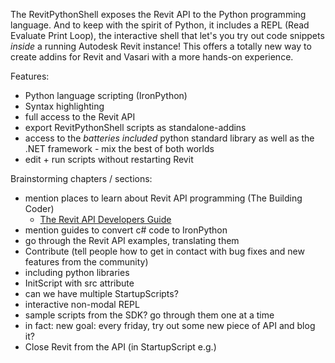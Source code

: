 The RevitPythonShell exposes the Revit API to the Python programming language. And to keep with the spirit of Python, it includes a REPL (Read Evaluate Print Loop), the interactive shell that let's you try out code snippets *inside* a running Autodesk Revit instance! This offers a totally new way to create addins for Revit and Vasari with a more hands-on experience.

Features:

* Python language scripting (IronPython)
* Syntax highlighting
* full access to the Revit API
* export RevitPythonShell scripts as standalone-addins
* access to the *batteries included* python standard library as well as the .NET framework - mix the best of both worlds
* edit + run scripts without restarting Revit


Brainstorming chapters / sections:

* mention places to learn about Revit API programming (The Building Coder)
  * [The Revit API Developers Guide](http://help.autodesk.com/cloudhelp/2015/ENU/Revit-API/files/GUID-F0A122E0-E556-4D0D-9D0F-7E72A9315A42.htm)
* mention guides to convert c# code to IronPython
* go through the Revit API examples, translating them
* Contribute (tell people how to get in contact with bug fixes and new features from the community)
* including python libraries
* InitScript with src attribute
* can we have multiple StartupScripts?
* interactive non-modal REPL
* sample scripts from the SDK? go through them one at a time
* in fact: new goal: every friday, try out some new piece of API and blog it?
* Close Revit from the API (in StartupScript e.g.)
